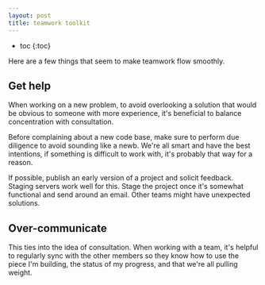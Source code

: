 ```yaml
---
layout: post
title: teamwork toolkit
---
```


* toc
{:toc}

Here are a few things that seem to make teamwork flow smoothly.

## Get help

When working on a new problem, to avoid overlooking a solution that would be obvious to someone with more experience, it's beneficial to balance concentration with consultation.

Before complaining about a new code base, make sure to perform due diligence to avoid sounding like a newb. We're all smart and have the best intentions, if something is difficult to work with, it's probably that way for a reason.

If possible, publish an early version of a project and solicit feedback. Staging servers work well for this. Stage the project once it's somewhat functional and send around an email. Other teams might have unexpected solutions.

## Over-communicate

This ties into the idea of consultation. When working with a team, it's helpful to regularly sync with the other members so they know how to use the piece I'm building, the status of my progress, and that we're all pulling weight.

